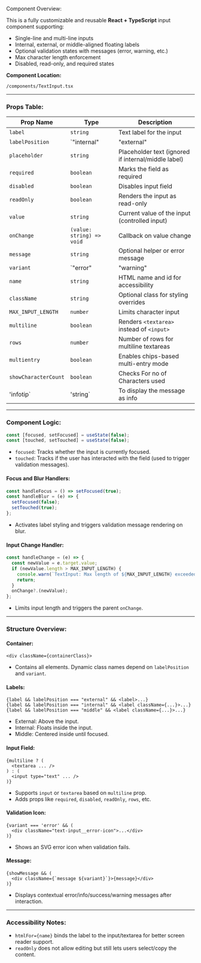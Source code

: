 Component Overview:

This is a fully customizable and reusable **React + TypeScript** input component supporting:
- Single-line and multi-line inputs
- Internal, external, or middle-aligned floating labels
- Optional validation states with messages (error, warning, etc.)
- Max character length enforcement
- Disabled, read-only, and required states

**Component Location:**
```
/components/TextInput.tsx
```

---

### Props Table:

| Prop Name          | Type                                                | Description                                         |
|--------------------|-----------------------------------------------------|-----------------------------------------------------|
| `label`            | `string`                                            | Text label for the input                            |
| `labelPosition`    | `"internal" | "external" | "middle"`                | Position of the label                               |
| `placeholder`      | `string`                                            | Placeholder text (ignored if internal/middle label) |
| `required`         | `boolean`                                           | Marks the field as required                         |
| `disabled`         | `boolean`                                           | Disables input field                                |
| `readOnly`         | `boolean`                                           | Renders the input as read-only                      |
| `value`            | `string`                                            | Current value of the input (controlled input)       |
| `onChange`         | `(value: string) => void`                           | Callback on value change                            |
| `message`          | `string`                                            | Optional helper or error message                    |
| `variant`          | `"error" | "warning" | "info" | "success" | ""`     | Visual state of the field                           |
| `name`             | `string`                                            | HTML name and id for accessibility                  |
| `className`        | `string`                                            | Optional class for styling overrides                |
| `MAX_INPUT_LENGTH` | `number`                                            | Limits character input                              |
| `multiline`        | `boolean`                                           | Renders `<textarea>` instead of `<input>`           |
| `rows`             | `number`                                            | Number of rows for multiline textareas              |
| `multientry`       | `boolean`                                           | Enables chips-based multi-entry mode                |
|`showCharacterCount`| `boolean`                                           | Checks For no of Characters used                    |
| 'infotip`          | 'string`                                            | To display the message as info                      | 
---

### Component Logic:

```ts
const [focused, setFocused] = useState(false);
const [touched, setTouched] = useState(false);
```
- `focused`: Tracks whether the input is currently focused.
- `touched`: Tracks if the user has interacted with the field (used to trigger validation messages).

#### Focus and Blur Handlers:
```ts
const handleFocus = () => setFocused(true);
const handleBlur = (e) => {
  setFocused(false);
  setTouched(true);
};
```
- Activates label styling and triggers validation message rendering on blur.

#### Input Change Handler:
```ts
const handleChange = (e) => {
  const newValue = e.target.value;
  if (newValue.length > MAX_INPUT_LENGTH) {
    console.warn(`TextInput: Max length of ${MAX_INPUT_LENGTH} exceeded.`);
    return;
  }
  onChange?.(newValue);
};
```
- Limits input length and triggers the parent `onChange`.

---

### Structure Overview:

#### Container:
```tsx
<div className={containerClass}>
```
- Contains all elements. Dynamic class names depend on `labelPosition` and `variant`.

#### Labels:
```tsx
{label && labelPosition === "external" && <label>...}
{label && labelPosition === "internal" && <label className={...}>...}
{label && labelPosition === "middle" && <label className={...}>...}
```
- External: Above the input.
- Internal: Floats inside the input.
- Middle: Centered inside until focused.

#### Input Field:
```tsx
{multiline ? (
  <textarea ... />
) : (
  <input type="text" ... />
)}
```
- Supports `input` or `textarea` based on `multiline` prop.
- Adds props like `required`, `disabled`, `readOnly`, `rows`, etc.

#### Validation Icon:
```tsx
{variant === 'error' && (
  <div className="text-input__error-icon">...</div>
)}
```
- Shows an SVG error icon when validation fails.

#### Message:
```tsx
{showMessage && (
  <div className={`message ${variant}`}>{message}</div>
)}
```
- Displays contextual error/info/success/warning messages after interaction.

---

### Accessibility Notes:
- `htmlFor={name}` binds the label to the input/textarea for better screen reader support.
- `readOnly` does not allow editing but still lets users select/copy the content.